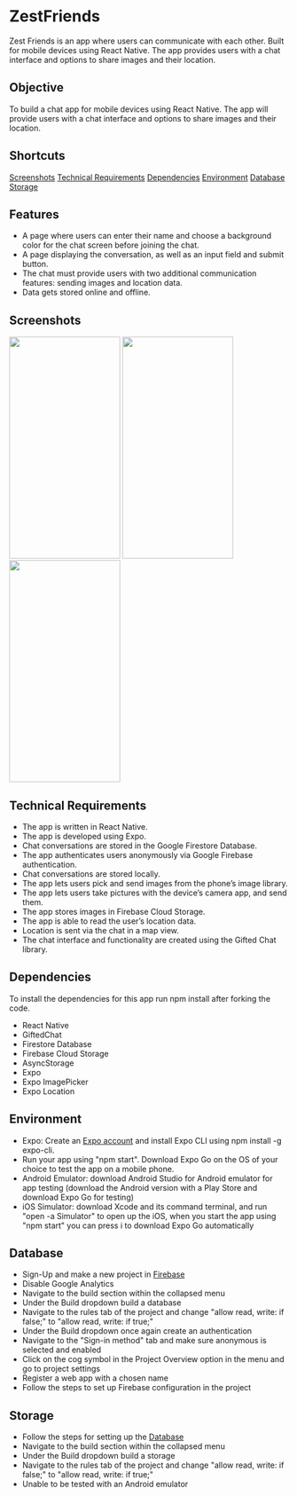 # ZestFriends

Zest Friends is an app where users can communicate with each other. Built for mobile devices using React Native. The app provides users with a chat interface and options to share images and their location.

## Objective
To build a chat app for mobile devices using React Native. The app will provide users with a chat interface and options to share images and their location.

## Shortcuts
[Screenshots](##Screenshhots)
[Technical Requirements](##Technical%20Requirements)
[Dependencies](##Dependencie)
[Environment](##Environment)
[Database](##Database)
[Storage](##Storage)

## Features
- A page where users can enter their name and choose a background color for the chat screen before joining the chat. 
- A page displaying the conversation, as well as an input field and submit button. 
- The chat must provide users with two additional communication features: sending images and location data. 
- Data gets stored online and offline.

## Screenshots

<img src ="https://github.com/hakobya4/hello-world/assets/108638724/723d678e-d78e-42de-8472-9d2841554516" width="200" height="400"/>
<img src ="https://github.com/hakobya4/hello-world/assets/108638724/aa7a16fd-ab26-4c8d-a6d2-3e61b42b2320" width="200" height="400"/>
<img src ="https://github.com/hakobya4/hello-world/assets/108638724/1b912482-57b6-4680-bdbe-9b71a3dc0c1f" width="200" height="400"/>

## Technical Requirements
- The app is written in React Native. 
- The app is developed using Expo. 
- Chat conversations are stored in the Google Firestore Database. 
- The app authenticates users anonymously via Google Firebase authentication. 
- Chat conversations are stored locally. 
- The app lets users pick and send images from the phone’s image library. 
- The app lets users take pictures with the device’s camera app, and send them. 
- The app stores images in Firebase Cloud Storage. 
- The app is able to read the user’s location data.
- Location is sent via the chat in a map view. 
- The chat interface and functionality are created using the Gifted Chat library.

## Dependencies
To install the dependencies for this app run npm install after forking the code.
- React Native
- GiftedChat
- Firestore Database
- Firebase Cloud Storage
- AsyncStorage
- Expo
- Expo ImagePicker
- Expo Location

## Environment
- Expo: Create an [Expo account](https://expo.dev/signup) and install Expo CLI using npm install -g expo-cli.
- Run your app using "npm start". Download Expo Go on the OS of your choice to test the app on a mobile phone.
- Android Emulator: download Android Studio for Android emulator for app testing (download the Android version with a Play Store and download Expo Go for testing)
- iOS Simulator: download Xcode and its command terminal, and run "open -a Simulator" to open up the iOS, when you start the app using "npm start" you can press i to download Expo Go automatically

## Database
- Sign-Up and make a new project in [Firebase](https://firebase.google.com/)
- Disable Google Analytics
- Navigate to the build section within the collapsed menu
- Under the Build dropdown build a database
- Navigate to the rules tab of the project and change "allow read, write: if false;" to  "allow read, write: if true;"
- Under the Build dropdown once again create an authentication
- Navigate to the "Sign-in method" tab and make sure anonymous is selected and enabled
- Click on the cog symbol in the Project Overview option in the menu and go to project settings
- Register a web app with a chosen name
- Follow the steps to set up  Firebase configuration in the project

## Storage
- Follow the steps for setting up the [Database](##Database)
- Navigate to the build section within the collapsed menu
- Under the Build dropdown build a storage
- Navigate to the rules tab of the project and change "allow read, write: if false;" to  "allow read, write: if true;"
- Unable to be tested with an Android emulator
